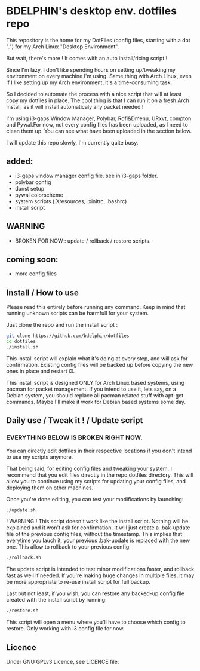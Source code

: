 # BDELPHIN's desktop env. dotfiles repo

This repository is the home for my DotFiles (config files, starting with a dot ".") for my Arch Linux "Desktop Environment". 

But wait, there's more ! It comes with an auto install/ricing script !

Since I'm lazy, I don't like spending hours on setting up/tweaking my environment on every machine I'm using. Same thing with Arch Linux, even if I like setting up my Arch environment, it's a time-consuming task. 

So I decided to automate the process with a nice script that will at least copy my dotfiles in place. The cool thing is that I can run it on a fresh Arch install, as it will install automaticaly any packet needed !

I'm using i3-gaps Window Manager, Polybar, Rofi&Dmenu, URxvt, compton and Pywal.For now, not every config files has been uploaded, as I need to clean them up. You can see what have been uploaded in the section below.

I will update this repo slowly, I'm currently quite busy.

## added:
- i3-gaps vindow manager config file. see in i3-gaps folder.
- polybar config
- dunst setup
- pywal colorscheme
- system scripts (.Xresources, .xinitrc, .bashrc)
- install script

## WARNING
- BROKEN FOR NOW : update / rollback / restore scripts.

## coming soon:
- more config files

## Install / How to use

Please read this entirely before running any command.
Keep in mind that running unknown scripts can be harmfull for your system.

Just clone the repo and run the install script :
```bash
git clone https://github.com/bdelphin/dotfiles
cd dotfiles
./install.sh
```
This install script will explain what it's doing at every step, and will ask for confirmation.
Existing config files will be backed up before copying the new ones in place and restart i3.

This install script is designed ONLY for Arch Linux based systems, using pacman for packet management.
If you intend to use it, lets say, on a Debian system, you should replace all pacman related stuff with apt-get commands. 
Maybe I'll make it work for Debian based systems some day.

## Daily use / Tweak it ! / Update script

### EVERYTHING BELOW IS BROKEN RIGHT NOW.

You can directly edit dotfiles in their respective locations if you don't intend to use my scripts anymore.

That being said, for editing config files and tweaking your system, I recommend that you edit files directly in the repo dotfiles directory. This will allow you to continue using my scripts for updating your config files, and deploying them on other machines.

Once you're done editing, you can test your modifications by launching:
```bash
./update.sh
```
! WARNING ! This script doesn't work like the install script. Nothing will be explained and it won't ask for confirmation. It will just create a .bak-update file of the previous config files, without the timestamp. This implies that everytime you lauch it, your previous .bak-update is replaced with the new one.
This allow to rollback to your previous config:
```bash
./rollback.sh
```
The update script is intended to test minor modifications faster, and rollback fast as well if needed. If you're making huge changes in multiple files, it may be more appropriate to re-use install script for full backup.

Last but not least, if you wish, you can restore any backed-up config file created with the install script by running:
```bash
./restore.sh
```
This script will open a menu where you'll have to choose which config to restore. Only working with i3 config file for now.

## Licence 
Under GNU GPLv3 Licence, see LICENCE file.
